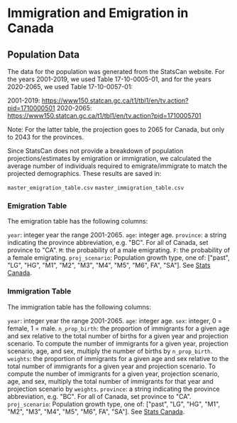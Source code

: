 # Immigration and Emigration in Canada

## Population Data

The data for the population was generated from the StatsCan website. For the years 2001-2019, we
used Table 17-10-0005-01, and for the years 2020-2065, we used Table 17-10-0057-01:

2001-2019: https://www150.statcan.gc.ca/t1/tbl1/en/tv.action?pid=1710000501
2020-2065: https://www150.statcan.gc.ca/t1/tbl1/en/tv.action?pid=1710005701

Note: For the latter table, the projection goes to 2065 for Canada, but only to 2043 for the
provinces.

Since StatsCan does not provide a breakdown of population projections/estimates by emigration
or immigration, we calculated the average number of individuals required to emigrate/immigrate to
match the projected demographics. These results are saved in:

`master_emigration_table.csv`
`master_immigration_table.csv`

### Emigration Table

The emigration table has the following columns:

`year`: integer year the range 2001-2065.
`age`: integer age.
`province`: a string indicating the province abbreviation, e.g. "BC". For all of Canada,
  set province to "CA".
`M`: the probability of a male emigrating.
`F`: the probability of a female emigrating.
`proj_scenario`: Population growth type, one of:
  ["past", "LG", "HG", "M1", "M2", "M3", "M4", "M5", "M6", FA", "SA"].
  See [Stats Canada](https://www150.statcan.gc.ca/n1/pub/91-520-x/91-520-x2022001-eng.htm).


### Immigration Table

The immigration table has the following columns:

`year`: integer year the range 2001-2065.
`age`: integer age.
`sex`: integer, 0 = female, 1 = male.
`n_prop_birth`: the proportion of immigrants for a given age and sex relative to the total
  number of births for a given year and projection scenario. To compute the number of immigrants
  for a given year, projection scenario, age, and sex, multiply the number of births by
  `n_prop_birth`.
`weights`: the proportion of immigrants for a given age and sex relative to the total
  number of immigrants for a given year and projection scenario. To compute the number of immigrants
  for a given year, projection scenario, age, and sex, multiply the total number of immigrants for
  that year and projection scenario by `weights`.
`province`: a string indicating the province abbreviation, e.g. "BC". For all of Canada,
  set province to "CA".
`proj_scenario`: Population growth type, one of:
  ["past", "LG", "HG", "M1", "M2", "M3", "M4", "M5", "M6", FA", "SA"].
  See [Stats Canada](https://www150.statcan.gc.ca/n1/pub/91-520-x/91-520-x2022001-eng.htm).
